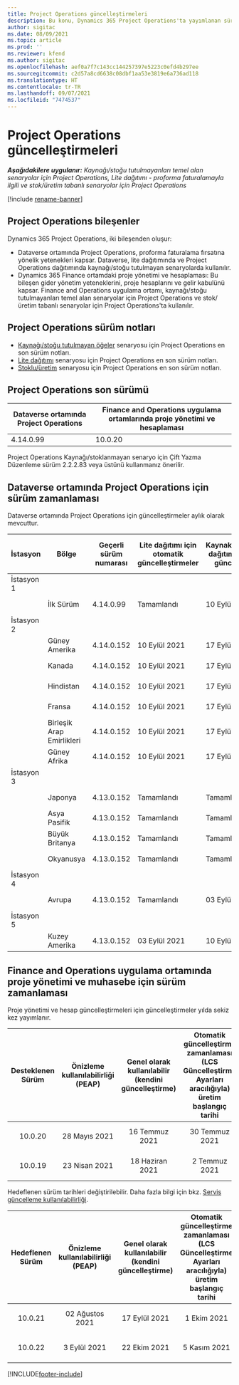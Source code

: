 ```yaml
---
title: Project Operations güncelleştirmeleri
description: Bu konu, Dynamics 365 Project Operations'ta yayımlanan sürümler hakkında bilgi sağlar.
author: sigitac
ms.date: 08/09/2021
ms.topic: article
ms.prod: ''
ms.reviewer: kfend
ms.author: sigitac
ms.openlocfilehash: aef0a7f7c143cc144257397e5223c0efd4b297ee
ms.sourcegitcommit: c2d57a8cd6638c08dbf1aa53e3819e6a736ad118
ms.translationtype: HT
ms.contentlocale: tr-TR
ms.lasthandoff: 09/07/2021
ms.locfileid: "7474537"
---
```

# <a name="project-operations-updates"></a>Project Operations güncelleştirmeleri

_**Aşağıdakilere uygulanır:** Kaynağı/stoğu tutulmayanları temel alan senaryolar için Project Operations, Lite dağıtımı - proforma faturalamayla ilgili ve stok/üretim tabanlı senaryolar için Project Operations_

[!include [rename-banner](~/includes/cc-data-platform-banner.md)]

## <a name="project-operations-components"></a>Project Operations bileşenler

Dynamics 365 Project Operations, iki bileşenden oluşur:

- Dataverse ortamında Project Operations, proforma faturalama fırsatına yönelik yetenekleri kapsar. Dataverse, lite dağıtımında ve Project Operations dağıtımında kaynağı/stoğu tutulmayan senaryolarda kullanılır.
- Dynamics 365 Finance ortamdaki proje yönetimi ve hesaplaması: Bu bileşen gider yönetim yeteneklerini, proje hesaplarını ve gelir kabulünü kapsar. Finance and Operations uygulama ortamı, kaynağı/stoğu tutulmayanları temel alan senaryolar için Project Operations ve stok/üretim tabanlı senaryolar için Project Operations'ta kullanılır.

## <a name="project-operations-release-notes"></a>Project Operations sürüm notları
- [Kaynağı/stoğu tutulmayan öğeler](whats-new-august-2021-resource-based.md) senaryosu için Project Operations en son sürüm notları.
- [Lite dağıtımı](../pro/whats-new/whats-new-august-2021-lite.md) senaryosu için Project Operations en son sürüm notları.
- [Stoklu/üretim](../prod-pma/whats-new/whats-new-jul-2021-stocked.md) senaryosu için Project Operations en son sürüm notları.

## <a name="project-operations-latest-version"></a>Project Operations son sürümü

| Dataverse ortamında Project Operations | Finance and Operations uygulama ortamlarında proje yönetimi ve hesaplaması | 
| --- | --- |
| 4.14.0.99 | 10.0.20 |

Project Operations Kaynağı/stoklanmayan senaryo için Çift Yazma Düzenleme sürüm 2.2.2.83 veya üstünü kullanmanız önerilir.

## <a name="release-schedule-for-project-operations-on-dataverse-environment"></a>Dataverse ortamında Project Operations için sürüm zamanlaması

Dataverse ortamında Project Operations için güncelleştirmeler aylık olarak mevcuttur. 

| İstasyon | Bölge | Geçerli sürüm numarası | Lite dağıtımı için otomatik güncelleştirmeler | Kaynak/Stoklanmayan dağıtım için otomatik güncelleştirmeler | Sonraki sürüm numarası | Genel olarak kullanılabilen bir sonraki sürüm |
|-----------|-----------------------|-----------------|--------------------|---------------------|---------------------|---------------------|
| İstasyon 1 |   &nbsp;              |    &nbsp;       | &nbsp;             |      &nbsp;         |      &nbsp;         |      &nbsp;         |
|   &nbsp;  | İlk Sürüm         |  4.14.0.99      | Tamamlandı           | 10 Eylül 2021  | TBD                 | 01 Ekim 2021    |
| İstasyon 2 |   &nbsp;              |    &nbsp;       | &nbsp;             |      &nbsp;         |      &nbsp;         |      &nbsp;         |
|   &nbsp;  | Güney Amerika         |  4.14.0.152     | 10 Eylül 2021 | 17 Eylül 2021  | TBD                 | 01 Ekim 2021    |
|    &nbsp; | Kanada                |  4.14.0.152     | 10 Eylül 2021 | 17 Eylül 2021  | TBD                 | 01 Ekim 2021    |
|   &nbsp;  | Hindistan                 |  4.14.0.152     | 10 Eylül 2021 | 17 Eylül 2021  | TBD                 | 01 Ekim 2021    |
|   &nbsp;  | Fransa                |  4.14.0.152     | 10 Eylül 2021 | 17 Eylül 2021  | TBD                 | 01 Ekim 2021    |
|   &nbsp;  | Birleşik Arap Emirlikleri  |  4.14.0.152     | 10 Eylül 2021 | 17 Eylül 2021  | TBD                 | 01 Ekim 2021    |
|   &nbsp;  | Güney Afrika          |  4.14.0.152     | 10 Eylül 2021 | 17 Eylül 2021  | TBD                 | 01 Ekim 2021    |
| İstasyon 3 |      &nbsp;           |     &nbsp;      |     &nbsp;         |      &nbsp;         |      &nbsp;         |      &nbsp;         |
|   &nbsp;  | Japonya                 |  4.13.0.152     | Tamamlandı           | Tamamlandı            | 4.14.0.152          | 10 Eylül 2021  |
|   &nbsp;  | Asya Pasifik          |  4.13.0.152     | Tamamlandı           | Tamamlandı            | 4.14.0.152          | 10 Eylül 2021  |
|   &nbsp;  | Büyük Britanya         |  4.13.0.152     | Tamamlandı           | Tamamlandı            | 4.14.0.152          | 10 Eylül 2021  |
|   &nbsp;  | Okyanusya               |  4.13.0.152     | Tamamlandı           | Tamamlandı            | 4.14.0.152          | 10 Eylül 2021  |
| İstasyon 4 |     &nbsp;            |     &nbsp;      |     &nbsp;         |      &nbsp;         |      &nbsp;         |      &nbsp;         |
|   &nbsp;  | Avrupa                |  4.13.0.152     | Tamamlandı           | 03 Eylül 2021  | 4.14.0.152          | 17 Eylül 2021  |
| İstasyon 5 |     &nbsp;            |     &nbsp;      |     &nbsp;         |      &nbsp;         |      &nbsp;         |      &nbsp;         |
|   &nbsp;  | Kuzey Amerika         |  4.13.0.152     | 03 Eylül 2021 | 10 Eylül 2021  | 4.14.0.152          | 24 Eylül 2021  |


## <a name="release-schedule-for-project-management-and-accounting-in-the-finance-and-operations-apps-environment"></a>Finance and Operations uygulama ortamında proje yönetimi ve muhasebe için sürüm zamanlaması

Proje yönetimi ve hesap güncelleştirmeleri için güncelleştirmeler yılda sekiz kez yayımlanır.

|          Desteklenen Sürüm          | Önizleme kullanılabilirliği (PEAP) | Genel olarak kullanılabilir (kendini güncelleştirme) | Otomatik güncelleştirme zamanlaması (LCS Güncelleştirme Ayarları aracılığıyla) üretim başlangıç tarihi |   Hizmet bitişi   |
|:-------------------------:|:---------------------------:|:---------------------------------:|:--------------------------------------------------------------------:|:------------------:|
|          10.0.20          |         28 Mayıs 2021        |           16 Temmuz 2021           |                             30 Temmuz 2021                             |  22 Ekim 2021  |
|          10.0.19          |        23 Nisan 2021       |            18 Haziran 2021           |                             2 Temmuz 2021                             | 17 Eylül 2021 |



Hedeflenen sürüm tarihleri değiştirilebilir. Daha fazla bilgi için bkz. [Servis güncelleme kullanılabilirliği](/dynamics365/fin-ops-core/fin-ops/get-started/public-preview-releases?toc=%2fdynamics365%2ffinance%2ftoc.json).

|          Hedeflenen Sürüm          | Önizleme kullanılabilirliği (PEAP) | Genel olarak kullanılabilir (kendini güncelleştirme) | Otomatik güncelleştirme zamanlaması (LCS Güncelleştirme Ayarları aracılığıyla) üretim başlangıç tarihi |   Hizmet bitişi   |
|:-------------------------:|:---------------------------:|:---------------------------------:|:--------------------------------------------------------------------:|:------------------:|
|          10.0.21          |         02 Ağustos 2021     |           17 Eylül 2021      |                             1 Ekim 2021                           |  10 Aralık 2021  |
|          10.0.22          |      3 Eylül 2021      |          22 Ekim 2021         |                           5 Kasım 2021                           |  14 Ocak 2022  |

[!INCLUDE[footer-include](../includes/footer-banner.md)]
